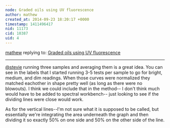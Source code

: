 ```yaml
---
node: Graded oils using UV fluorescence
author: mathew
created_at: 2014-09-23 18:20:17 +0000
timestamp: 1411496417
nid: 11173
cid: 10387
uid: 4
---
```




[mathew](../profile/mathew) replying to: [Graded oils using UV fluorescence](../notes/mathew/09-23-2014/graded-oils-using-uv-fluorescence)

----
[@stevie](/profile/stevie) running three samples and averaging them is a great idea.  You can see in the labels that I started running 3-5 tests per sample to go for bright, medium, and dim readings.  When those curves were normalized they matched eachother in shape pretty well (as long as there were no blowouts).  I think we could include that in the method-- I don't think much would have to be added to spectral workbench-- just looking to see if the dividing lines were close would work.

As for the vertical lines--I'm not sure what it is supposed to be called, but essentially we're integrating the area underneath the graph and then dividing it so exactly 50% on one side and 50% on the other side of the line. 